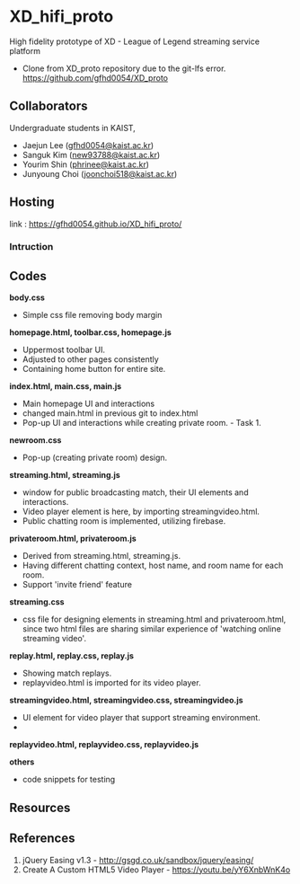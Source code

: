 # XD_hifi_proto

High fidelity prototype of XD - League of Legend streaming service platform
* Clone from XD_proto repository due to the git-lfs error. https://github.com/gfhd0054/XD_proto

## Collaborators
Undergraduate students in KAIST,
- Jaejun Lee (gfhd0054@kaist.ac.kr)
- Sanguk Kim (new93788@kaist.ac.kr)
- Yourim Shin (phrinee@kaist.ac.kr)
- Junyoung Choi (joonchoi518@kaist.ac.kr)

## Hosting
link : https://gfhd0054.github.io/XD_hifi_proto/

### Intruction

## Codes
**body.css**

- Simple css file removing body margin

**homepage.html, toolbar.css, homepage.js**

- Uppermost toolbar UI.
- Adjusted to other pages consistently
- Containing home button for entire site.

**index.html, main.css, main.js**

- Main homepage UI and interactions
- changed main.html in previous git to index.html
- Pop-up UI and interactions while creating private room. - Task 1.

**newroom.css**

- Pop-up (creating private room) design.

**streaming.html, streaming.js**

- window for public broadcasting match, their UI elements and interactions.
- Video player element is here, by importing streamingvideo.html.
- Public chatting room is implemented, utilizing firebase.

**privateroom.html, privateroom.js**

- Derived from streaming.html, streaming.js.
- Having different chatting context, host name, and room name for each room.
- Support 'invite friend' feature

**streaming.css**

- css file for designing elements in streaming.html and privateroom.html, since two html files are sharing similar experience of 'watching online streaming video'.

**replay.html, replay.css, replay.js**

- Showing match replays.
- replayvideo.html is imported for its video player.

**streamingvideo.html, streamingvideo.css, streamingvideo.js**

- UI element for video player that support streaming environment.
- 

**replayvideo.html, replayvideo.css, replayvideo.js**


**others**

- code snippets for testing


## Resources

## References
1. jQuery Easing v1.3 - http://gsgd.co.uk/sandbox/jquery/easing/
2. Create A Custom HTML5 Video Player - https://youtu.be/yY6XnbWnK4o
